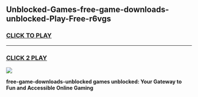
## Unblocked-Games-free-game-downloads-unblocked-Play-Free-r6vgs
<h3>
<a href="https://premium76.site?title=free-game-downloads-unblocked&ref=15A">CLICK TO PLAY</a></h3>
<hr>

<h3>
<a href="https://premium76.site?title=free-game-downloads-unblocked&ref=15A">CLICK 2 PLAY</a>
  
</h3>

<a href="https://premium76.site?title=free-game-downloads-unblocked&ref=15A"><img src="https://clearcache.store/games.png"></a>


**free-game-downloads-unblocked games unblocked: Your Gateway to Fun and Accessible Online Gaming**
